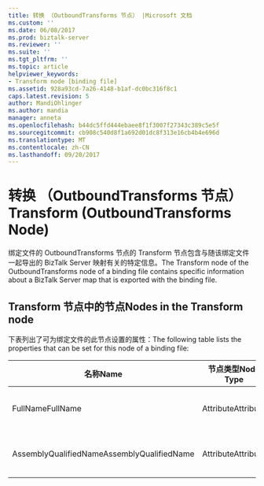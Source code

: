 ```yaml
---
title: 转换 （OutboundTransforms 节点） |Microsoft 文档
ms.custom: ''
ms.date: 06/08/2017
ms.prod: biztalk-server
ms.reviewer: ''
ms.suite: ''
ms.tgt_pltfrm: ''
ms.topic: article
helpviewer_keywords:
- Transform node [binding file]
ms.assetid: 928a93cd-7a26-4148-b1af-dc0bc316f8c1
caps.latest.revision: 5
author: MandiOhlinger
ms.author: mandia
manager: anneta
ms.openlocfilehash: b44dc5ffd444ebaee8f1f3007f27343c389c5e5f
ms.sourcegitcommit: cb908c540d8f1a692d01dc8f313e16cb4b4e696d
ms.translationtype: MT
ms.contentlocale: zh-CN
ms.lasthandoff: 09/20/2017
---
```

# <a name="transform-outboundtransforms-node"></a><span data-ttu-id="66bb3-102">转换 （OutboundTransforms 节点）</span><span class="sxs-lookup"><span data-stu-id="66bb3-102">Transform (OutboundTransforms Node)</span></span>
<span data-ttu-id="66bb3-103">绑定文件的 OutboundTransforms 节点的 Transform 节点包含与随该绑定文件一起导出的 BizTalk Server 映射有关的特定信息。</span><span class="sxs-lookup"><span data-stu-id="66bb3-103">The Transform node of the OutboundTransforms node of a binding file contains specific information about a BizTalk Server map that is exported with the binding file.</span></span>  
  
## <a name="nodes-in-the-transform-node"></a><span data-ttu-id="66bb3-104">Transform 节点中的节点</span><span class="sxs-lookup"><span data-stu-id="66bb3-104">Nodes in the Transform node</span></span>  
 <span data-ttu-id="66bb3-105">下表列出了可为绑定文件的此节点设置的属性：</span><span class="sxs-lookup"><span data-stu-id="66bb3-105">The following table lists the properties that can be set for this node of a binding file:</span></span>  
  
|<span data-ttu-id="66bb3-106">**名称**</span><span class="sxs-lookup"><span data-stu-id="66bb3-106">**Name**</span></span>|<span data-ttu-id="66bb3-107">**节点类型**</span><span class="sxs-lookup"><span data-stu-id="66bb3-107">**Node Type**</span></span>|<span data-ttu-id="66bb3-108">**数据类型**</span><span class="sxs-lookup"><span data-stu-id="66bb3-108">**Data Type**</span></span>|<span data-ttu-id="66bb3-109">**Description**</span><span class="sxs-lookup"><span data-stu-id="66bb3-109">**Description**</span></span>|<span data-ttu-id="66bb3-110">**限制**</span><span class="sxs-lookup"><span data-stu-id="66bb3-110">**Restrictions**</span></span>|<span data-ttu-id="66bb3-111">**注释**</span><span class="sxs-lookup"><span data-stu-id="66bb3-111">**Comments**</span></span>|  
|--------------|-------------------|-------------------|---------------------|----------------------|------------------|  
|<span data-ttu-id="66bb3-112">FullName</span><span class="sxs-lookup"><span data-stu-id="66bb3-112">FullName</span></span>|<span data-ttu-id="66bb3-113">Attribute</span><span class="sxs-lookup"><span data-stu-id="66bb3-113">Attribute</span></span>|<span data-ttu-id="66bb3-114">xs:string</span><span class="sxs-lookup"><span data-stu-id="66bb3-114">xs:string</span></span>|<span data-ttu-id="66bb3-115">指定映射的全名。</span><span class="sxs-lookup"><span data-stu-id="66bb3-115">Specifies the full name of the map.</span></span>|<span data-ttu-id="66bb3-116">可选</span><span class="sxs-lookup"><span data-stu-id="66bb3-116">Not required</span></span>|<span data-ttu-id="66bb3-117">默认值：空</span><span class="sxs-lookup"><span data-stu-id="66bb3-117">Default value: empty</span></span>|  
|<span data-ttu-id="66bb3-118">AssemblyQualifiedName</span><span class="sxs-lookup"><span data-stu-id="66bb3-118">AssemblyQualifiedName</span></span>|<span data-ttu-id="66bb3-119">Attribute</span><span class="sxs-lookup"><span data-stu-id="66bb3-119">Attribute</span></span>|<span data-ttu-id="66bb3-120">xs:string</span><span class="sxs-lookup"><span data-stu-id="66bb3-120">xs:string</span></span>|<span data-ttu-id="66bb3-121">指定映射的程序集限定名。</span><span class="sxs-lookup"><span data-stu-id="66bb3-121">Specifies the assembly qualified name of the map.</span></span>|<span data-ttu-id="66bb3-122">可选</span><span class="sxs-lookup"><span data-stu-id="66bb3-122">Not required</span></span>|<span data-ttu-id="66bb3-123">默认值：空</span><span class="sxs-lookup"><span data-stu-id="66bb3-123">Default value: empty</span></span>|